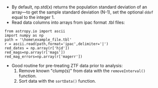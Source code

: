 - By default, np.std(x) returns the population standard deviation of an array—to get the sample standard deviation (N-1), set the optional ```ddof``` equal to the integer 1. 
- Read data columns into arrays from ipac format .tbl files:
```
from astropy.io import ascii
import numpy as np
path = '\home\example_file.tbl'
r = ascii.read(path,format='ipac',delimiter='|')
red_dates = np.array(r['hjd'])
red_mags=np.array(r['mags'])
red_mag_errors=np.array(r['magerr'])
``` 
- Good routine for pre-treating ZTF data prior to analysis: 
  1. Remove known "clump(s)" from data with the ```removeInterval()``` function.
  2. Sort data with the ```sortData()``` function.
